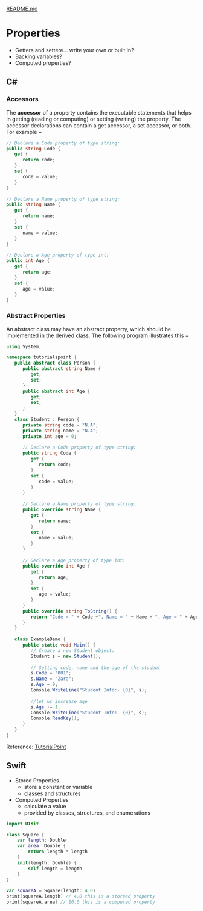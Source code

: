 [README.md](../README.md)

# Properties
* Getters and settere... write your own or built in?
* Backing variables?
* Computed properties?

## C#
### Accessors
The **accessor** of a property contains the executable statements that helps in getting (reading or computing) or setting (writing) the property. The accessor declarations can contain a get accessor, a set accessor, or both. For example −
```cs
// Declare a Code property of type string:
public string Code {
   get {
      return code;
   }
   set {
      code = value;
   }
}

// Declare a Name property of type string:
public string Name {
   get {
      return name;
   }
   set {
      name = value;
   }
}

// Declare a Age property of type int:
public int Age { 
   get {
      return age;
   }
   set {
      age = value;
   }
}
```
### Abstract Properties
An abstract class may have an abstract property, which should be implemented in the derived class. The following program illustrates this −
```cs
using System;

namespace tutorialspoint {
   public abstract class Person {
      public abstract string Name {
         get;
         set;
      }
      public abstract int Age {
         get;
         set;
      }
   }
   class Student : Person {
      private string code = "N.A";
      private string name = "N.A";
      private int age = 0;
      
      // Declare a Code property of type string:
      public string Code {
         get {
            return code;
         }
         set {
            code = value;
         }
      }
      
      // Declare a Name property of type string:
      public override string Name {
         get {
            return name;
         }
         set {
            name = value;
         }
      }
      
      // Declare a Age property of type int:
      public override int Age {
         get {
            return age;
         }
         set {
            age = value;
         }
      }
      public override string ToString() {
         return "Code = " + Code +", Name = " + Name + ", Age = " + Age;
      }
   }
   
   class ExampleDemo {
      public static void Main() {
         // Create a new Student object:
         Student s = new Student();
         
         // Setting code, name and the age of the student
         s.Code = "001";
         s.Name = "Zara";
         s.Age = 9;
         Console.WriteLine("Student Info:- {0}", s);
         
         //let us increase age
         s.Age += 1;
         Console.WriteLine("Student Info:- {0}", s);
         Console.ReadKey();
      }
   }
}
```

Reference: [TutorialPoint](https://www.tutorialspoint.com/csharp/csharp_properties.htm)

## Swift
* Stored Properties
    * store a constant or variable
    * classes and structures
* Computed Properties
    * calculate a value
    * provided by classes, structures, and enumerations

[embedmd]:# (../code/Swift/propertiesDemo.playground/Contents.swift Swift)
```Swift
import UIKit

class Square {
    var length: Double
    var area: Double {
        return length * length
    }
    init(length: Double) {
        self.length = length
    }
}

var squareA = Square(length: 4.0)
print(squareA.length) // 4.0 this is a storeed property
print(squareA.area) // 16.0 this is a computed property
```
